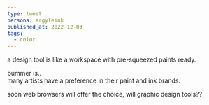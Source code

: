 ```yaml
---
type: tweet
persona: argyleink
published_at: 2022-12-03
tags: 
  - color
---
```


a design tool is like a workspace with 
pre-squeezed paints ready.

bummer is..  
many artists have a preference in their paint and ink brands. 

soon web browsers will offer the choice,
will graphic design tools??